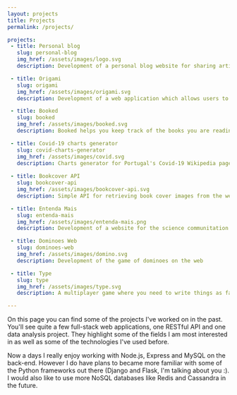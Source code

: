 ```yaml
---
layout: projects
title: Projects
permalink: /projects/

projects:
 - title: Personal blog
   slug: personal-blog
   img_href: /assets/images/logo.svg
   description: Development of a personal blog website for sharing articles and posts

 - title: Origami
   slug: origami
   img_href: /assets/images/origami.svg
   description: Development of a web application which allows users to create and edit personal notes online

 - title: Booked
   slug: booked
   img_href: /assets/images/booked.svg
   description: Booked helps you keep track of the books you are reading! Users can add and update books read throughout the year

 - title: Covid-19 charts generator
   slug: covid-charts-generator
   img_href: /assets/images/covid.svg
   description: Charts generator for Portugal's Covid-19 Wikipedia page
   
 - title: Bookcover API
   slug: bookcover-api
   img_href: /assets/images/bookcover-api.svg
   description: Simple API for retrieving book cover images from the web

 - title: Entenda Mais
   slug: entenda-mais
   img_href: /assets/images/entenda-mais.png
   description: Development of a website for the science communitation project Entenda Mais

 - title: Dominoes Web
   slug: dominoes-web
   img_href: /assets/images/domino.svg
   description: Development of the game of dominoes on the web

 - title: Type
   slug: type
   img_href: /assets/images/type.svg
   description: A multiplayer game where you need to write things as fast as you can

---
```

On this page you can find some of the projects I've worked on in the past. You'll see quite a few full-stack web applications, one RESTful API and one data analysis project. They highlight some of the fields I am most interested in as well as some of the technologies I've used before. 

Now a days I really enjoy working with Node.js, Express and MySQL on the back-end. However I do have plans to became more familiar with some of the Python frameworks out there (Django and Flask, I'm talking about you :). I would also like to use more NoSQL databases like Redis and Cassandra in the future.

